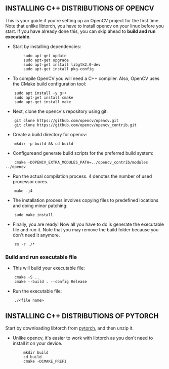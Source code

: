 ## INSTALLING C++ DISTRIBUTIONS OF OPENCV

This is your guide if you're setting up an OpenCV project for the first time. Note that unlike libtorch, you have to install opencv on your linux before you start. If you have already done this, you can skip ahead to **build and run executable**.


- Start by installing dependencies:
```shell 
        sudo apt-get update
        sudo apt-get upgrade
        sudo apt-get install libgtk2.0-dev 
        sudo apt-get install pkg-config
```

- To compile OpenCV you will need a C++ compiler. Also, OpenCV uses the CMake build configuration tool:
```shell
    sudo apt install -y g++
    sudo apt-get install cmake
    sudo apt-get install make
```

- Next, clone the opencv's repository using git:
```shell
    git clone https://github.com/opencv/opencv.git
    git clone https://github.com/opencv/opencv_contrib.git
```

- Create a build directory for opencv:
```shell
    mkdir -p build && cd build
```

- Configure and generate build scripts for the preferred build system:
```shell
    cmake -DOPENCV_EXTRA_MODULES_PATH=../opencv_contrib/modules ../opencv
```

- Run the actual compilation process. 4 denotes the number of used processor cores.
```shell
    make -j4
```

- The installation process involves copying files to predefined locations and doing minor patching:
```shell
    sudo make install
```

- Finally, you are ready! Now all you have to do is generate the executable file and run it. Note that you may remove the build folder because you don't need it anymore.
```shell
    rm -r ./*
```
### Build and run executable file
- This will build your executable file:
```shell
    cmake -S ..
    cmake --build . --config Release
```

- Run the executable file:
```shell
    ./<file name>
```

## INSTALLING C++ DISTRIBUTIONS OF PYTORCH
Start by downloading libtorch from <a href='https://pytorch.org/'>pytorch</a>, and then unzip it.


- Unlike opencv, it's easier to work with libtorch as you don't need to install it on your device.
```shell
        mkdir build
        cd build
        cmake -DCMAKE_PREFI